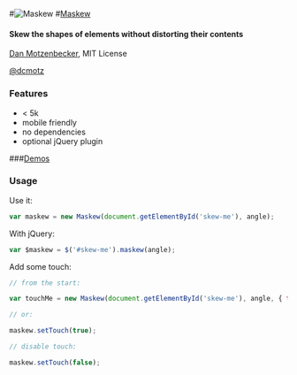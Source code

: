 #![Maskew](http://dmotz.github.com/maskew/demo/logo.png)
#[Maskew](http://dmotz.github.com/maskew)
#### Skew the shapes of elements without distorting their contents

[Dan Motzenbecker](http://oxism.com), MIT License

[@dcmotz](http://twitter.com/dcmotz)

### Features
+  < 5k
+  mobile friendly
+  no dependencies
+  optional jQuery plugin

###[Demos](http://dmotz.github.com/maskew)

### Usage

Use it:
```javascript
var maskew = new Maskew(document.getElementById('skew-me'), angle);
```

With jQuery:
```javascript
var $maskew = $('#skew-me').maskew(angle);
```

Add some touch:
```javascript
// from the start:

var touchMe = new Maskew(document.getElementById('skew-me'), angle, { touch: true });

// or:

maskew.setTouch(true);

// disable touch:

maskew.setTouch(false);
```


